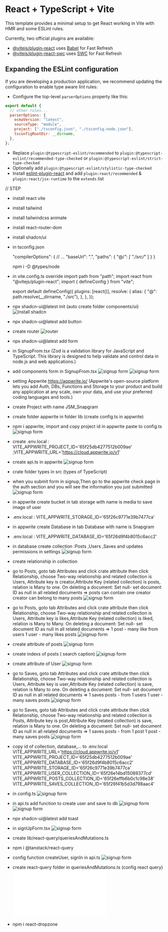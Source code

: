 # React + TypeScript + Vite

This template provides a minimal setup to get React working in Vite with HMR and some ESLint rules.

Currently, two official plugins are available:

- [@vitejs/plugin-react](https://github.com/vitejs/vite-plugin-react/blob/main/packages/plugin-react/README.md) uses [Babel](https://babeljs.io/) for Fast Refresh
- [@vitejs/plugin-react-swc](https://github.com/vitejs/vite-plugin-react-swc) uses [SWC](https://swc.rs/) for Fast Refresh

## Expanding the ESLint configuration

If you are developing a production application, we recommend updating the configuration to enable type aware lint rules:

- Configure the top-level `parserOptions` property like this:

```js
export default {
  // other rules...
  parserOptions: {
    ecmaVersion: "latest",
    sourceType: "module",
    project: ["./tsconfig.json", "./tsconfig.node.json"],
    tsconfigRootDir: __dirname,
  },
};
```

- Replace `plugin:@typescript-eslint/recommended` to `plugin:@typescript-eslint/recommended-type-checked` or `plugin:@typescript-eslint/strict-type-checked`
- Optionally add `plugin:@typescript-eslint/stylistic-type-checked`
- Install [eslint-plugin-react](https://github.com/jsx-eslint/eslint-plugin-react) and add `plugin:react/recommended` & `plugin:react/jsx-runtime` to the `extends` list

// STEP

- install react vite
- install tailwind
- install tailwindcss animate
- install react-router-dom
- install shadcn/ui
- in tsconfig.json

  "compilerOptions": {
  // ...
  "baseUrl": ".",
  "paths": {
  "@/_": [
  "./src/_"
  ]
  }
  }

  npm i -D @types/node

- in vite.config.ts
  override
  import path from "path";
  import react from "@vitejs/plugin-react";
  import { defineConfig } from "vite";

  export default defineConfig({
  plugins: [react()],
  resolve: {
  alias: {
  "@": path.resolve(\_\_dirname, "./src"),
  },
  },
  });

- npx shadcn-ui@latest init (auto create folder components/ui)
  ![install shadcn](./public/installShadcn.jpg)
- npx shadcn-ui@latest add button
- create router
  ![router](./public/router.jpg)
- npx shadcn-ui@latest add form

- in SignupFrom.tsx (Zod is a validation library for JavaScript and TypeScript. This library is designed to help validate and control data in node.js and web applications.)
- add components form in SignupFrom.tsx
  ![signup form](./public/form.jpg)
  ![signup form](./public/form_1.png)

- setting Appwrite https://appwrite.io/ (Appwrite's open-source platform lets you add Auth, DBs, Functions and Storage to your product and build any application at any scale, own your data, and use your preferred coding languages and tools.)
- create Project with name JSM_Snapgram
- create folder appwrite in folder lib (create config.ts in appwrite)
- npm i appwrite, import and copy project id in appwrite paste to config.ts
  ![signup form](./public/configTS.png)

- create .env.local : VITE_APPWRITE_PROJECT_ID='65f25db4277512b009ae' ;VITE_APPWRITE_URL='https://cloud.appwrite.io/v1'

- create api.ts in appwrite
  ![signup form](./public/createAcc.png)

- crate folder types in src (types of TypeScript)

- when you submit form in signup,Then go to the appwrite check page in the auth section and you will see the information you just submitted
  ![signup form](./public/submitted.png)

- in appwrite create bucket in tab storage with name is media to save image of user
- .env.local : VITE_APPWRITE_STORAGE_ID='65f26c9771e39b7477ca'

- in appwrite create Database in tab Database with name is Snapgram
- .env.local : VITE_APPWRITE_DATABASE_ID='65f26d9f4b8015c6acc2'

- in database create collection :Posts ,Users ,Saves and updates permissions in settings
  ![signup form](./public/permissionPosts.png)

- create relationship in collection
- go to Posts, goto tab Attributes and click crate attribute then click Relationship, choose Two-way relationship and related collection is Users, Attribute key is creator,Attribute Key (related collection) is posts, relation is Many to one.
  On deleting a document: Set null- set document ID as null in all related documents
  => posts can contain one creator
  creator can belong to many posts
  ![signup form](./public/User-posts.png)

- go to Posts, goto tab Attributes and click crate attribute then click Relationship, choose Two-way relationship and related collection is Users, Attribute key is likes,Attribute Key (related collection) is liked, relation is Many to Many.
  On deleting a document: Set null- set document ID as null in all related documents
  => 1 post - many like from users
  1 user - many likes posts
  ![signup form](./public/User-posts-like.png)

- create attribute of posts
  ![signup form](./public/attributePosts.png)
- create indexs of posts ( search caption)
  ![signup form](./public/indexPost.png)

- create attribute of User
  ![signup form](./public/attributeUser.png)

- go to Saves, goto tab Attributes and click crate attribute then click Relationship, choose Two-way relationship and related collection is Users, Attribute key is user,Attribute Key (related collection) is save, relation is Many to one.
  On deleting a document: Set null- set document ID as null in all related documents
  => 1 saves posts - from 1 users
  1 user - many saves posts
  ![signup form](./public/User-save.png)

- go to Saves, goto tab Attributes and click crate attribute then click Relationship, choose Two-way relationship and related collection is Posts, Attribute key is post,Attribute Key (related collection) is save, relation is Many to one.
  On deleting a document: Set null- set document ID as null in all related documents
  => 1 saves posts - from 1 post
  1 post - many saves posts
  ![signup form](./public/Post-save.png)

- copy id of collection, database,... to .env.local
  VITE_APPWRITE_URL='https://cloud.appwrite.io/v1'
  VITE_APPWRITE_PROJECT_ID='65f25db4277512b009ae'
  VITE_APPWRITE_DATABASE_ID='65f26d9f4b8015c6acc2'
  VITE_APPWRITE_STORAGE_ID='65f26c9771e39b7477ca'
  VITE_APPWRITE_USER_COLLECTION_ID='65f26e14bd15089377cd'
  VITE_APPWRITE_POSTS_COLLECTION_ID='65f26effb6b0c1c98e38'
  VITE_APPWRITE_SAVES_COLLECTION_ID='65f26f41b5d3d798aac4'
- in config.ts
  ![signup form](./public/configTS_1.png)

- in api.ts
  add function to create user and save to db
  ![signup form](./public/createAcc_1.png.png)
  ![signup form](./public/createAcc_2.png.png)

- npx shadcn-ui@latest add toast

- in signUpForm.tsx
  ![signup form](./public/form_2.png)

- create lib/react-query/queriesAndMutations.ts
- npm i @tanstack/react-query
- config function createUser, signIn in api.ts
  ![signup form](./public/api.png)

- create react-query folder
  in queriesAndMutations.ts (config react query)
  ![signup form](./src/lib/react-query/queriesAndMutations.ts)

- npm i react-dropzone
